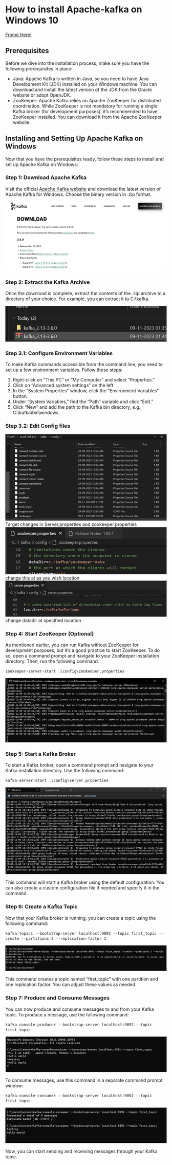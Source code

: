 # How to install Apache-kafka on Windows 10

[Frome Here!](https://sahilali.medium.com/installing-apache-kafka-on-windows-10-and-running-your-first-kafka-process-ade2b755aa40)

## Prerequisites
Before we dive into the installation process, make sure you have the following prerequisites in place:

* Java: Apache Kafka is written in Java, so you need to have Java Development Kit (JDK) installed on your Windows machine. You can download and install the latest version of the JDK from the Oracle website or adopt OpenJDK.
* ZooKeeper: Apache Kafka relies on Apache ZooKeeper for distributed coordination. While ZooKeeper is not mandatory for running a single Kafka broker (for development purposes), it’s recommended to have ZooKeeper installed. You can download it from the Apache ZooKeeper website.

## Installing and Setting Up Apache Kafka on Windows
Now that you have the prerequisites ready, follow these steps to install and set up Apache Kafka on Windows:

### Step 1: Download Apache Kafka

Visit the official [Apache Kafka website](https://kafka.apache.org/downloads) and download the latest version of Apache Kafka for Windows. Choose the binary version in .zip format.

<img src="./assets/2/p1.webp" />

### Step 2: Extract the Kafka Archive
Once the download is complete, extract the contents of the .zip archive to a directory of your choice. For example, you can extract it to C:\kafka.

<img src="./assets/2/p2.webp" />

### Step 3.1: Configure Environment Variables
To make Kafka commands accessible from the command line, you need to set up a few environment variables. Follow these steps:

1. Right-click on “This PC” or “My Computer” and select “Properties.”
2. Click on “Advanced system settings” on the left.
3. In the “System Properties” window, click the “Environment Variables” button.
4. Under “System Variables,” find the “Path” variable and click “Edit.”
5. Click “New” and add the path to the Kafka bin directory, e.g., C:\kafka\bin\windows.

### Step 3.2: Edit Config files

<img src="./assets/2/1.webp" />
Target changes in Server.properties and zookeeper.properties
<img src="./assets/2/2.webp" />
change this at as you wish location
<img src="./assets/2/3.webp" />
change datadir at specified location

### Step 4: Start ZooKeeper (Optional)

As mentioned earlier, you can run Kafka without ZooKeeper for development purposes, but it’s a good practice to start ZooKeeper. To do so, open a command prompt and navigate to your ZooKeeper installation directory. Then, run the following command:

```command
zookeeper-server-start .\config\zookeeper.properties
```

<img src="./assets/2/4.webp" />

### Step 5: Start a Kafka Broker
To start a Kafka broker, open a command prompt and navigate to your Kafka installation directory. Use the following command:

```command
kafka-server-start .\config\server.properties
```

<img src="./assets/2/5.webp" />

This command will start a Kafka broker using the default configuration. You can also create a custom configuration file if needed and specify it in the command.

### Step 6: Create a Kafka Topic
Now that your Kafka broker is running, you can create a topic using the following command:

```command
kafka-topics --bootstrap-server localhost:9092 --topic first_topic --create --partitions 3 --replication-factor 1
```

<img src="./assets/2/6.webp" />

This command creates a topic named “first_topic” with one partition and one replication factor. You can adjust these values as needed.

### Step 7: Produce and Consume Messages
You can now produce and consume messages to and from your Kafka topic. To produce a message, use the following command:

```command
kafka-console-producer --bootstrap-server localhost:9092 --topic first_topic
```

<img src="./assets/2/7.webp" />

To consume messages, use this command in a separate command prompt window:

```command
kafka-console-consumer --bootstrap-server localhost:9092 --topic first_topic
```

<img src="./assets/2/8.webp" />

Now, you can start sending and receiving messages through your Kafka topic.